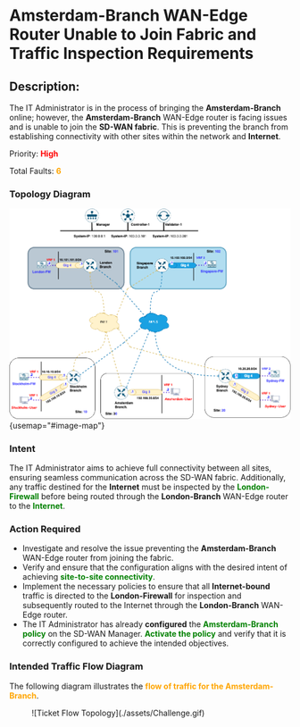 # Amsterdam-Branch WAN-Edge Router Unable to Join Fabric and Traffic Inspection Requirements

## Description:
The IT Administrator is in the process of bringing the **Amsterdam-Branch** online; however, the **Amsterdam-Branch** WAN-Edge router is facing issues and is unable to join the **SD-WAN fabric**. This is preventing the branch from establishing connectivity with other sites within the network and **Internet**.

Priority: **<font color="red">High</font>**

Total Faults: **<font color="orange">6</font>**

### Topology Diagram


![Ticket Topology](./assets/Challenge-Topology.png){usemap="#image-map"}
<map name="image-map">
     <area target="_self" alt="Stockholm-Branch" title="Stockholm-Branch" href="telnet://127.0.0.1:9013" coords="232,611,28" shape="circle">
     <area target="_self" alt="Stockholm-FW" title="Stockholm-FW" href="telnet://127.0.0.1:9015" coords="37,594,70,618" shape="rect">
     <area target="_self" alt="Stockholm-User" title="Stockholm-User" href="telnet://127.0.0.1:9016" coords="35,678,74,707" shape="rect">
     <area target="_self" alt="Amsterdam-Branch" title="Amsterdam-Branch" href="telnet://127.0.0.1:9000" coords="406,665,25" shape="circle">
     <area target="_self" alt="Amsterdam-User" title="Amsterdam-User" href="telnet://127.0.0.1:9002" coords="587,649,623,673" shape="rect">
     <area target="_self" alt="Sydney-Branch" title="Sydney-Branch" href="telnet://127.0.0.1:9017" coords="783,606,23" shape="circle">
     <area target="_self" alt="Sydney-FW" title="Sydney-FW" href="telnet://127.0.0.1:9019" coords="948,583,982,610" shape="rect">
     <area target="_self" alt="Sydney-User" title="Sydney-User" href="telnet://127.0.0.1:9020" coords="949,677,983,700" shape="rect">
     <area target="_self" alt="London-Branch" title="London-Branch" href="telnet://127.0.0.1:9006" coords="293,206,29" shape="circle">
     <area target="_self" alt="London-FW" title="London-FW" href="telnet://127.0.0.1:9008" coords="101,191,135,216" shape="rect">
     <area target="_self" alt="Singapore-Branch" title="Singapore-Branch" href="telnet://127.0.0.1:9010" coords="552,206,27" shape="circle">
     <area target="_self" alt="Singapore-FW" title="Singapore-FW" href="telnet://127.0.0.1:9012" coords="714,186,753,212" shape="rect">
     <area target="_self" alt="Controller-1" title="Controller-1" href="telnet://127.0.0.1:9003" coords="429,29,30" shape="circle">
</map>


### Intent

The IT Administrator aims to achieve full connectivity between all sites, ensuring seamless communication across the SD-WAN fabric.
Additionally, any traffic destined for the **Internet** must be inspected by the **<font color="green">London-Firewall</font>** before being routed through the **London-Branch** WAN-Edge router to the **<font color="green">Internet</font>**.

### Action Required

- Investigate and resolve the issue preventing the **Amsterdam-Branch** WAN-Edge router from joining the fabric.
- Verify and ensure that the configuration aligns with the desired intent of achieving **<font color="green">site-to-site connectivity</font>**.
- Implement the necessary policies to ensure that all **Internet-bound** traffic is directed to the **London-Firewall** for inspection and subsequently routed to the Internet through the **London-Branch** WAN-Edge router.
- The IT Administrator has already **configured** the **<font color="green">Amsterdam-Branch policy</font>** on the SD-WAN Manager. **<font color="green">Activate the policy</font>** and verify that it is correctly configured to achieve the intended objectives.
### Intended Traffic Flow Diagram

The following diagram illustrates the **<font color="orange">flow of traffic for the Amsterdam-Branch</font>**.

<figure markdown>
  ![Ticket Flow Topology](./assets/Challenge.gif)
</figure>